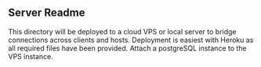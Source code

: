 ## Server Readme
This directory will be deployed to a cloud VPS or local server to bridge connections across clients and hosts. Deployment is easiest with Heroku as all required files have been provided. Attach a postgreSQL instance to the VPS instance.

